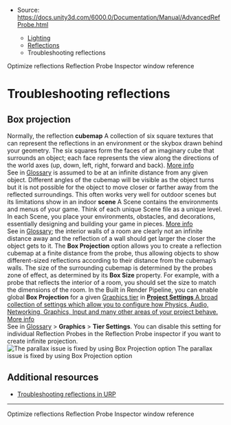 * Source: https://docs.unity3d.com/6000.0/Documentation/Manual/AdvancedRefProbe.html

  * [Lighting](https://docs.unity3d.com/6000.0/Documentation/Manual/LightingOverview.html)
  * [Reflections](https://docs.unity3d.com/6000.0/Documentation/Manual/reflections-landing.html)
  * Troubleshooting reflections


[](https://docs.unity3d.com/6000.0/Documentation/Manual/RefProbePerformance.html)
Optimize reflections
[](https://docs.unity3d.com/6000.0/Documentation/Manual/class-ReflectionProbe.html)
Reflection Probe Inspector window reference
# Troubleshooting reflections
## Box projection
Normally, the reflection **cubemap** A collection of six square textures that can represent the reflections in an environment or the skybox drawn behind your geometry. The six squares form the faces of an imaginary cube that surrounds an object; each face represents the view along the directions of the world axes (up, down, left, right, forward and back). [More info](https://docs.unity3d.com/6000.0/Documentation/Manual/class-Cubemap-landing.html)  
See in [Glossary](https://docs.unity3d.com/6000.0/Documentation/Manual/Glossary.html#Cubemap) is assumed to be at an infinite distance from any given object. Different angles of the cubemap will be visible as the object turns but it is not possible for the object to move closer or farther away from the reflected surroundings. This often works very well for outdoor scenes but its limitations show in an indoor **scene** A Scene contains the environments and menus of your game. Think of each unique Scene file as a unique level. In each Scene, you place your environments, obstacles, and decorations, essentially designing and building your game in pieces. [More info](https://docs.unity3d.com/6000.0/Documentation/Manual/CreatingScenes.html)  
See in [Glossary](https://docs.unity3d.com/6000.0/Documentation/Manual/Glossary.html#Scene); the interior walls of a room are clearly not an infinite distance away and the reflection of a wall should get larger the closer the object gets to it.
The **Box Projection** option allows you to create a reflection cubemap at a finite distance from the probe, thus allowing objects to show different-sized reflections according to their distance from the cubemap’s walls. The size of the surrounding cubemap is determined by the probes zone of effect, as determined by its **Box Size** property. For example, with a probe that reflects the interior of a room, you should set the size to match the dimensions of the room. 
In the Built in Render Pipeline, you can enable global **Box Projection** for a given [Graphics tier](https://docs.unity3d.com/6000.0/Documentation/Manual/graphics-tiers.html) in [**Project Settings** A broad collection of settings which allow you to configure how Physics, Audio, Networking, Graphics, Input and many other areas of your project behave. ](https://docs.unity3d.com/6000.0/Documentation/Manual/class-GraphicsSettings.html#Tier)[More info](https://docs.unity3d.com/6000.0/Documentation/Manual/comp-ManagerGroup.html)  
See in [Glossary](https://docs.unity3d.com/6000.0/Documentation/Manual/Glossary.html#ProjectSettings) > **Graphics** > **Tier Settings**. You can disable this setting for individual Reflection Probes in the Reflection Probe inspector if you want to create infinite projection.
![The parallax issue is fixed by using Box Projection option](https://docs.unity3d.com/6000.0/Documentation/uploads/Main/GraphicsSettings_BoxProjection.jpg) The parallax issue is fixed by using Box Projection option
## Additional resources
  * [Troubleshooting reflections in URP](https://docs.unity3d.com/6000.0/Documentation/Manual/urp/lighting/reflection-probes-troubleshooting.html)


* * *
[](https://docs.unity3d.com/6000.0/Documentation/Manual/RefProbePerformance.html)
Optimize reflections
[](https://docs.unity3d.com/6000.0/Documentation/Manual/class-ReflectionProbe.html)
Reflection Probe Inspector window reference
